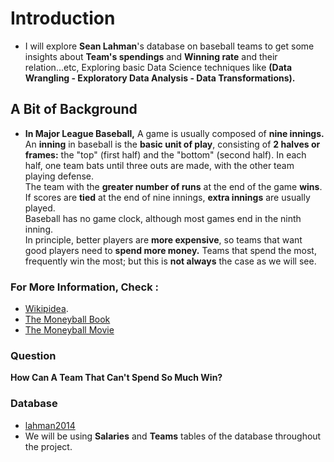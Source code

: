 # Introduction 
* I will explore __Sean Lahman__'s database on baseball teams to get some insights about __Team's spendings__ and __Winning rate__ and their relation...etc, Exploring basic Data Science techniques like __(Data Wrangling - Exploratory Data Analysis - Data Transformations).__<br> 

## A Bit of Background 
* __In Major League Baseball,__ A game is usually composed of __nine innings.__<br> An __inning__ in baseball is the __basic unit of play__, consisting of __2 halves or frames:__ the "top" (first half) and the "bottom" (second half). In each half, one team bats until three outs are made, with the other team playing defense.<br> 
The team with the __greater number of runs__ at the end of the game __wins__. If scores are __tied__ at the end of nine innings, __extra innings__ are usually played.<br> 
Baseball has no game clock, although most games end in the ninth inning. <br>
In principle, better players are __more expensive__, so teams that want good players need to __spend more money.__ Teams that spend the most, frequently win the most; but this is __not always__ the case as we will see. 

### For More Information, __Check__ :
* [Wikipidea](https://en.wikipedia.org/wiki/Moneyball). <br>
* [The Moneyball Book](https://www.amazon.com/Moneyball-The-Winning-Unfair-Game/dp/0393324818) <br>
* [The Moneyball Movie](https://www.imdb.com/title/tt1210166/) <br>

### Question 
__How Can A Team That Can't Spend So Much Win?__ 

### Database
* [lahman2014](https://github.com/jknecht/baseball-archive-sqlite/raw/master/lahman2014.sqlite) <br>
* We will be using __Salaries__ and __Teams__ tables of the database throughout the project.

